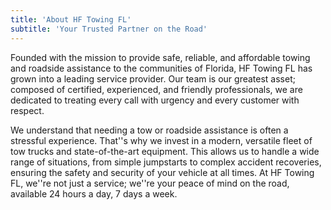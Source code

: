 ```yaml
---
title: 'About HF Towing FL'
subtitle: 'Your Trusted Partner on the Road'
---
```


Founded with the mission to provide safe, reliable, and affordable towing and roadside assistance to the communities of Florida, HF Towing FL has grown into a leading service provider. Our team is our greatest asset; composed of certified, experienced, and friendly professionals, we are dedicated to treating every call with urgency and every customer with respect.

We understand that needing a tow or roadside assistance is often a stressful experience. That''s why we invest in a modern, versatile fleet of tow trucks and state-of-the-art equipment. This allows us to handle a wide range of situations, from simple jumpstarts to complex accident recoveries, ensuring the safety and security of your vehicle at all times. At HF Towing FL, we''re not just a service; we''re your peace of mind on the road, available 24 hours a day, 7 days a week.
